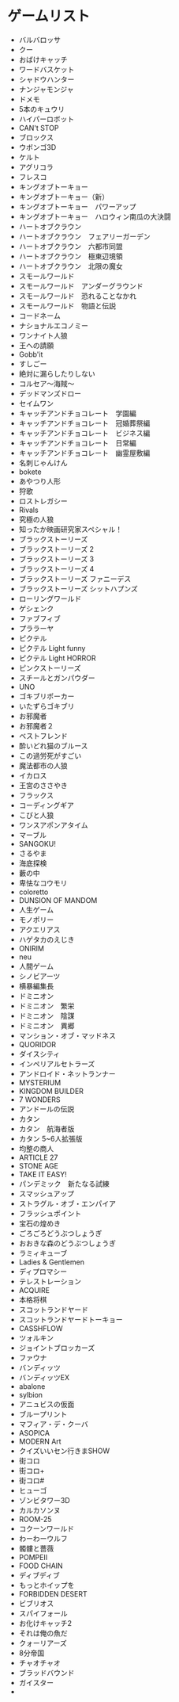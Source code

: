 # ゲームリスト

* バルバロッサ
* クー
* おばけキャッチ
* ワードバスケット
* シャドウハンター
* ナンジャモンジャ
* ドメモ
* 5本のキュウリ
* ハイパーロボット
* CAN't STOP
* ブロックス
* ウボンゴ3D
* ケルト
* アグリコラ
* フレスコ
* キングオブトーキョー
* キングオブトーキョー（新）
* キングオブトーキョー　パワーアップ
* キングオブトーキョー　ハロウィン南瓜の大決闘
* ハートオブクラウン
* ハートオブクラウン　フェアリーガーデン
* ハートオブクラウン　六都市同盟
* ハートオブクラウン　極東辺境領
* ハートオブクラウン　北限の魔女
* スモールワールド
* スモールワールド　アンダーグラウンド
* スモールワールド　恐れることなかれ
* スモールワールド　物語と伝説
* コードネーム
* ナショナルエコノミー
* ワンナイト人狼
* 王への請願
* Gobb'it
* すしごー
* 絶対に漏らしたりしない
* コルセア〜海賊〜
* デッドマンズドロー
* セイムワン
* キャッチアンドチョコレート　学園編
* キャッチアンドチョコレート　冠婚葬祭編
* キャッチアンドチョコレート　ビジネス編
* キャッチアンドチョコレート　日常編
* キャッチアンドチョコレート　幽霊屋敷編
* 名刺じゃんけん
* bokete
* あやつり人形
* 狩歌
* ロストレガシー
* Rivals
* 究極の人狼
* 知ったか映画研究家スペシャル！
* ブラックストーリーズ
* ブラックストーリーズ 2
* ブラックストーリーズ 3
* ブラックストーリーズ 4
* ブラックストーリーズ ファニーデス
* ブラックストーリーズ シットハプンズ
* ローリングワールド
* ゲシェンク
* ファブフィブ
* プララーヤ
* ピクテル
* ピクテル Light funny
* ピクテル Light HORROR
* ピンクストーリーズ
* スチールとガンパウダー
* UNO
* ゴキブリポーカー
* いたずらゴキブリ
* お邪魔者
* お邪魔者２
* ベストフレンド
* 酔いどれ猫のブルース
* この過労死がすごい
* 魔法都市の人狼
* イカロス
* 王宮のささやき
* フラックス
* コーディングギア
* こびと人狼
* ワンスアポンアタイム
* マーブル
* SANGOKU!
* さるやま
* 海底探検
* 藪の中
* 卑怯なコウモリ
* coloretto
* DUNSION OF MANDOM
* 人生ゲーム
* モノポリー
* アクエリアス
* ハゲタカのえじき
* ONIRIM
* neu
* 人間ゲーム
* シノビアーツ
* 横暴編集長
* ドミニオン
* ドミニオン　繁栄
* ドミニオン　陰謀
* ドミニオン　異郷
* マンション・オブ・マッドネス
* QUORIDOR
* ダイスシティ
* インペリアルセトラーズ
* アンドロイド・ネットランナー
* MYSTERIUM
* KINGDOM BUILDER
* 7 WONDERS
* アンドールの伝説
* カタン
* カタン　航海者版
* カタン 5~6人拡張版
* 均整の商人
* ARTICLE 27
* STONE AGE
* TAKE IT EASY!
* パンデミック　新たなる試練
* スマッシュアップ
* ストラグル・オブ・エンパイア
* フラッシュポイント
* 宝石の煌めき
* ごろごろどうぶつしょうぎ
* おおきな森のどうぶつしょうぎ
* ラミィキューブ
* Ladies & Gentlemen
* ディプロマシー
* テレストレーション
* ACQUIRE
* 本格将棋
* スコットランドヤード
* スコットランドヤードトーキョー
* CASSHFLOW
* ツォルキン
* ジョイントブロッカーズ
* ファウナ
* バンディッツ
* バンディッツEX
* abalone
* sylbion
* アニュビスの仮面
* ブループリント
* マフィア・デ・クーバ
* ASOPICA
* MODERN Art
* クイズいいセン行きまSHOW
* 街コロ
* 街コロ+
* 街コロ#
* ヒューゴ
* ゾンビタワー3D
* カルカソンヌ
* ROOM-25
* コクーンワールド
* わーわーウルフ
* 髑髏と薔薇
* POMPEII
* FOOD CHAIN
* ディブディブ
* もっとホイップを
* FORBIDDEN DESERT
* ビブリオス
* スパイフォール
* お化けキャッチ2
* それは俺の魚だ
* クォーリアーズ
* 8分帝国
* チャオチャオ
* ブラッドバウンド
* ガイスター
* 